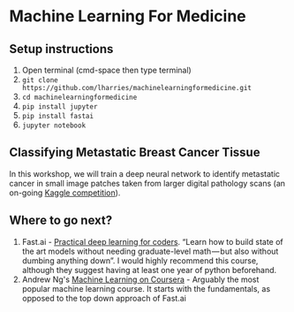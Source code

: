 # Machine Learning For Medicine

## Setup instructions
1. Open terminal (cmd-space then type terminal)
2. `git clone https://github.com/lharries/machinelearningformedicine.git`
3. `cd machinelearningformedicine`
4. `pip install jupyter`
5. `pip install fastai`
6. `jupyter notebook`

## Classifying Metastatic Breast Cancer Tissue

In this workshop, we will train a deep neural network to identify metastatic cancer in small image patches taken from larger digital pathology scans (an on-going [Kaggle competition](https://www.kaggle.com/c/histopathologic-cancer-detection)).

## Where to go next?

1. Fast.ai - [Practical deep learning for coders](https://course.fast.ai/). “Learn how to build state of the art models without needing graduate-level math — but also without dumbing anything down”. I would highly recommend this course, although they suggest having at least one year of python beforehand.
2. Andrew Ng's [Machine Learning on Coursera](https://www.coursera.org/learn/machine-learning) - Arguably the most popular machine learning course. It starts with the fundamentals, as opposed to the top down approach of Fast.ai
